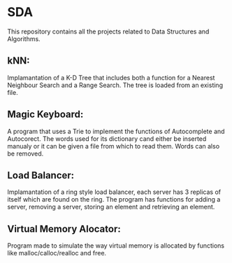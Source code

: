 # SDA

This repository contains all the projects related to Data Structures and Algorithms.

## kNN:
Implamantation of a K-D Tree that includes both a function for a Nearest Neighbour Search and a Range Search. The tree is loaded from an existing file.

## Magic Keyboard:
A program that uses a Trie to implement the functions of Autocomplete and Autocorect. The words used for its dictionary cand either be inserted manualy or it can be given a file from which to read them. Words can also be removed.

## Load Balancer:
Implamantation of a ring style load balancer, each server has 3 replicas of itself which are found on the ring. The program has functions for adding a server, removing a server, storing an element and retrieving an element.

## Virtual Memory Alocator:
Program made to simulate the way virtual memory is allocated by functions like malloc/calloc/realloc and free.
